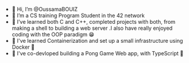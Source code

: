 - 👋 Hi, I’m @OussamaBOUIZ
- 👀 I’m a CS training Program Student in the 42 network
- 🌱 I’ve learned both C and C++, completed projects with both, from making a shell to building a web server .I also have really enjoyed coding with the OOP paradigm 😁 
- 🌱 I've learned Containerization and set up a small infrastructure using Docker 🐳
- 🌱 I've co-devloped building a Pong Game Web app, with TypeScript 🏓

<!---
OussamaBOUIZ/OussamaBOUIZ is a ✨ special ✨ repository because its `README.md` (this file) appears on your GitHub profile.
You can click the Preview link to take a look at your changes.
--->
